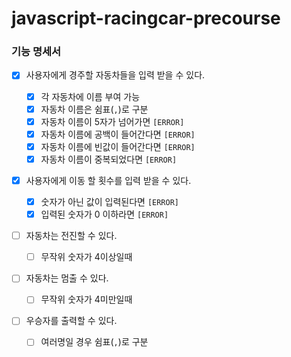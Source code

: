 # javascript-racingcar-precourse

### 기능 명세서

- [x] 사용자에게 경주할 자동차들을 입력 받을 수 있다.

  - [x] 각 자동차에 이름 부여 가능
  - [x] 자동차 이름은 쉼표(`,`)로 구분
  - [x] 자동차 이름이 5자가 넘어가면 `[ERROR]`
  - [x] 자동차 이름에 공백이 들어간다면 `[ERROR]`
  - [x] 자동차 이름에 빈값이 들어간다면 `[ERROR]`
  - [x] 자동차 이름이 중복되었다면 `[ERROR]`

- [x] 사용자에게 이동 할 횟수를 입력 받을 수 있다.

  - [x] 숫자가 아닌 값이 입력된다면 `[ERROR]`
  - [x] 입력된 숫자가 0 이하라면 `[ERROR]`

- [ ] 자동차는 전진할 수 있다.
  - [ ] 무작위 숫자가 4이상일때
- [ ] 자동차는 멈출 수 있다.

  - [ ] 무작위 숫자가 4미만일때

- [ ] 우승자를 출력할 수 있다.
  - [ ] 여러명일 경우 쉼표(`,`)로 구분
